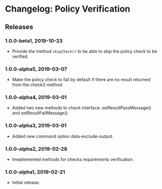 # Changelog: Policy Verification

## Releases

### 1.0.0-beta1, 2019-10-23
- Provide the method `skipCheck()` to be able to skip the policy check to be verified.

### 1.0.0-alpha5, 2019-03-07
- Make the policy check to fail by default if there are no result returned from the check() method.

### 1.0.0-alpha4, 2019-03-01
- Added two new methods to check interface: setResultPassMessage() and setResultFailMessage(). 

### 1.0.0-alpha3, 2019-03-01
- Added new command option data-exclude-output.

### 1.0.0-alpha2, 2019-02-28
- Imeplemented methods for checks requirements verification.

### 1.0.0-alpha1, 2019-02-21
- Initial release.
